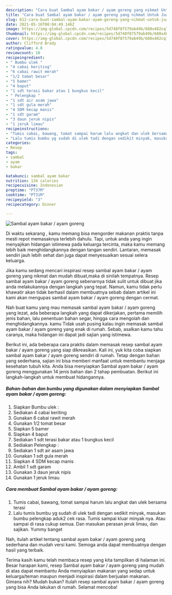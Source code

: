 ```yaml
---
description: "Cara buat Sambal ayam bakar / ayam goreng yang nikmat Untuk Jualan"
title: "Cara buat Sambal ayam bakar / ayam goreng yang nikmat Untuk Jualan"
slug: 612-cara-buat-sambal-ayam-bakar-ayam-goreng-yang-nikmat-untuk-jualan
date: 2021-05-16T08:04:49.146Z
image: https://img-global.cpcdn.com/recipes/5d740f87579ab49b/680x482cq70/sambal-ayam-bakar-ayam-goreng-foto-resep-utama.jpg
thumbnail: https://img-global.cpcdn.com/recipes/5d740f87579ab49b/680x482cq70/sambal-ayam-bakar-ayam-goreng-foto-resep-utama.jpg
cover: https://img-global.cpcdn.com/recipes/5d740f87579ab49b/680x482cq70/sambal-ayam-bakar-ayam-goreng-foto-resep-utama.jpg
author: Clifford Brady
ratingvalue: 4.8
reviewcount: 10
recipeingredient:
- " Bumbu ulek "
- "4 cabai keriting"
- "6 cabai rawit merah"
- "1/2 tomat besar"
- "5 bamer"
- "4 baput"
- "1 sdt terasi bakar atau 1 bungkus kecil"
- " Pelengkap "
- "1 sdt air asam jawa"
- "1 sdt gula merah"
- "4 SDM kecap manis"
- "1 sdt garam"
- "3 daun jeruk nipis"
- "1 jeruk limau"
recipeinstructions:
- "Tumis cabai, bawang, tomat sampai harum lalu angkat dan ulek bersama terasi"
- "Lalu tumis bumbu yg sudah di ulek tadi dengan sedikit minyak, masukan bumbu pelengkap aduk2 cek rasa. Tumis sampai kluar minyak nya. Atau sampai di rasa cukup semua. Dan masukan perasan jeruk limau, dan sajikan. Yummy banget"
categories:
- Resep
tags:
- sambal
- ayam
- bakar

katakunci: sambal ayam bakar 
nutrition: 134 calories
recipecuisine: Indonesian
preptime: "PT37M"
cooktime: "PT31M"
recipeyield: "3"
recipecategory: Dinner

---
```



![Sambal ayam bakar / ayam goreng](https://img-global.cpcdn.com/recipes/5d740f87579ab49b/680x482cq70/sambal-ayam-bakar-ayam-goreng-foto-resep-utama.jpg)

Di waktu  sekarang , kamu memang bisa mengorder makanan praktis tanpa mesti repot memasaknya terlebih dahulu. Tapi, untuk anda yang ingin menyajikan hidangan istimewa pada keluarga tercinta, maka kamu memang lebih baik menghidangkannya dengan tangan sendiri. Lantaran, memasak sendiri jauh lebih sehat dan juga dapat menyesuaikan sesuai selera keluarga.

Jika kamu sedang mencari inspirasi resep sambal ayam bakar / ayam goreng yang nikmat dan mudah dibuat,maka di sinilah tempatnya. Resep sambal ayam bakar / ayam goreng  sebenarnya tidak sulit untuk dibuat jika anda melakukannya dengan langkah yang tepat. Namun, kamu tidak perlu khawatir akan tidak berhasil dalam membuatnya 
sebab dalam artikel ini kami akan mengupas sambal ayam bakar / ayam goreng dengan cermat.  



Nah buat kamu yang mau memasak sambal ayam bakar / ayam goreng yang lezat, ada beberapa langkah yang dapat dikerjakan, pertama memilih jenis bahan, lalu penentuan bahan segar, hingga cara mengolah dan menghidangkannya. kamu Tidak usah pusing kalau ingin memasak sambal ayam bakar / ayam goreng yang enak di rumah. Sebab, asalkan kamu  tahu caranya, maka hidangan ini dapat jadi sajian yang istimewa.

Berikut ini, ada beberapa cara praktis  dalam memasak resep sambal ayam bakar / ayam goreng yang siap dikreasikan. Kali ini, yuk kita coba siapkan sambal ayam bakar / ayam goreng sendiri di rumah. Tetap dengan bahan yang sederhana, sajian ini bisa memberi manfaat untuk membantu menjaga kesehatan tubuh kita. Anda bisa menyiapkan Sambal ayam bakar / ayam goreng menggunakan 14 jenis bahan dan 2 tahap pembuatan. Berikut ini langkah-langkah untuk membuat hidangannya.

<!--inarticleads1-->

##### Bahan-bahan dan bumbu yang digunakan dalam menyiapkan Sambal ayam bakar / ayam goreng:

1. Siapkan  Bumbu ulek :
1. Sediakan 4 cabai keriting
1. Gunakan 6 cabai rawit merah
1. Gunakan 1/2 tomat besar
1. Siapkan 5 bamer
1. Siapkan 4 baput
1. Sediakan 1 sdt terasi bakar atau 1 bungkus kecil
1. Sediakan  Pelengkap :
1. Sediakan 1 sdt air asam jawa
1. Gunakan 1 sdt gula merah
1. Siapkan 4 SDM kecap manis
1. Ambil 1 sdt garam
1. Gunakan 3 daun jeruk nipis
1. Gunakan 1 jeruk limau




<!--inarticleads2-->

##### Cara membuat Sambal ayam bakar / ayam goreng:

1. Tumis cabai, bawang, tomat sampai harum lalu angkat dan ulek bersama terasi
1. Lalu tumis bumbu yg sudah di ulek tadi dengan sedikit minyak, masukan bumbu pelengkap aduk2 cek rasa. Tumis sampai kluar minyak nya. Atau sampai di rasa cukup semua. Dan masukan perasan jeruk limau, dan sajikan. Yummy banget




Nah, itulah artikel tentang  sambal ayam bakar / ayam goreng  yang sederhana dan mudah versi kami. Semoga anda dapat membuatnya dengan hasil yang terbaik. 

Terima kasih kamu telah membaca resep yang kita tampilkan di halaman ini. Besar harapan kami, resep  Sambal ayam bakar / ayam goreng yang mudah di atas dapat membantu Anda menyiapkan makanan yang sedap untuk keluarga/teman maupun menjadi inspirasi dalam berjualan makanan. Gimana nih? Mudah bukan? Itulah resep sambal ayam bakar / ayam goreng yang bisa Anda lakukan di rumah. Selamat mencoba!

